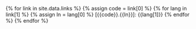 {% for link in site.data.links %}
    {% assign code = link[0] %}
    {% for lang in link[1] %}
        {% assign ln = lang[0] %}
[{{code}}.{{ln}}]: {{lang[1]}}
    {% endfor %}
{% endfor %}